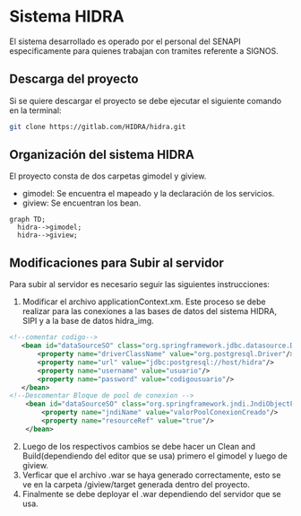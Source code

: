 # Sistema HIDRA
El sistema desarrollado es operado por el personal del SENAPI especificamente para quienes trabajan con tramites referente a SIGNOS. 
## Descarga del proyecto
Si se quiere descargar el proyecto se debe ejecutar el siguiente comando en la terminal:
```bash
git clone https://gitlab.com/HIDRA/hidra.git
```
## Organización del sistema HIDRA
El proyecto consta de dos carpetas gimodel y giview.
* gimodel: Se encuentra el mapeado y la declaración de los servicios. 
* giview: Se encuentran los bean. 
```mermaid
graph TD;
  hidra-->gimodel;
  hidra-->giview;
```
## Modificaciones para Subir al servidor
Para subir al servidor es necesario seguir las siguientes instrucciones:
1. Modificar el archivo applicationContext.xm. Este proceso se debe realizar para las conexiones a las bases de datos del sistema HIDRA, SIPI y a la base de datos hidra_img.
```xml
<!--comentar codigo-->
   <bean id="dataSourceSO" class="org.springframework.jdbc.datasource.DriverManagerDataSource">
       <property name="driverClassName" value="org.postgresql.Driver"/>
       <property name="url" value="jdbc:postgresql://host/hidra"/>
       <property name="username" value="usuario"/>
       <property name="password" value="codigousuario"/>
   </bean>
<!--Descomentar Bloque de pool de conexion -->
    <bean id="dataSourceSO" class="org.springframework.jndi.JndiObjectFactoryBean">
        <property name="jndiName" value="valorPoolConexionCreado"/>
        <property name="resourceRef" value="true"/>
    </bean>
```
   
2. Luego de los respectivos cambios se debe hacer un Clean and Build(dependiendo del editor que se usa) primero el gimodel y luego de giview.  
3. Verficar que el archivo .war se haya generado correctamente, esto se ve en la carpeta /giview/target generada dentro del proyecto. 
4. Finalmente se debe deployar el .war dependiendo del servidor que se usa. 